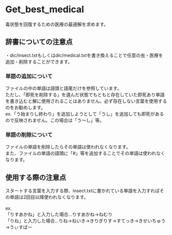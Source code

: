# Get_best_medical

毒状態を回復するための医療の最適解を求めます。

## 辞書についての注意点

・dic/insect.txtもしくはdic/medical.txtを書き換えることで任意の虫・医療を追加・削除することができます。<br>

### 単語の追加について
ファイルの中の単語は語頭と語尾だけを参照しています。<br>
ただし、「即死を削除する」を選んだ状態でもともと存在していた即死あり単語を書き込むと解に使用されることはありません。必ず存在しない言葉を使用するのをお勧めします。<br>
ex.「う始まりし終わり」を追加しようとして「うし」を追加しても即死があるので反映されません。この場合は「う～し」等。<br>

### 単語の削除について
ファイルの単語を削除したらその単語は使われなくなります。<br>
また、ファイルの単語の語頭に「#」等を追加することでその単語は使われなくなります。

## 使用する際の注意点

スタートする言葉を入力する際、insect.txtに書かれている単語を入力すればその単語は2回目以降使われなくなります。<br>
<br>
ex.<br>
「りすあかね」と入力した場合…りすあかね→ねむり<br>
「りね」と入力した場合…りね→ねいき→きりぎりす→すてっき→きせいちゅう→うぃすぱー
